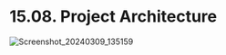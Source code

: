 # 15.08. Project Architecture

![Screenshot_20240309_135159](https://github.com/kiranbansode/learn-javascript/assets/50626798/abb3dea9-cb94-4d9f-81d1-451c79f8ecd4)
